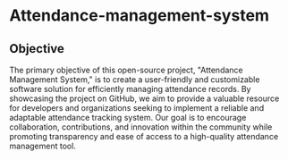 # Attendance-management-system


## Objective

The primary objective of this open-source project, "Attendance Management System," is to create a user-friendly and customizable software solution for efficiently managing attendance records. By showcasing the project on GitHub, we aim to provide a valuable resource for developers and organizations seeking to implement a reliable and adaptable attendance tracking system. Our goal is to encourage collaboration, contributions, and innovation within the community while promoting transparency and ease of access to a high-quality attendance management tool.
